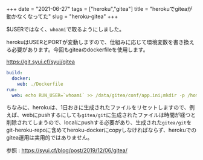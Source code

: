 +++
date = "2021-06-27"
tags = ["heroku","gitea"]
title = "herokuでgiteaが動かなくなってた"
slug = "heroku-gitea"
+++

$USERではなく、`whoami`で取るようにしました。

herokuはUSERとPORTが変動しますので、仕組みに応じて環境変数を書き換える必要があります。今回もgiteaのdockerfileを使用します。

https://git.syui.cf/syui/gitea

```yml:heroku.yml
build:
  docker:
    web: ./Dockerfile
run:
  web: echo RUN_USER=`whoami` >> /data/gitea/conf/app.ini;mkdir -p /home/`whoami`;HOME=/home/`whoami`; echo "[server]\nPROTOCOL=http\nSSH_DOMAIN=git.syui.cf;DOMAIN=git.syui.cf\nHTTP_PORT=$PORT\nROOT_URL=https://git.syui.cf:$PORT" >> /data/gitea/conf/app.ini ;gitea web -p $PORT -c /data/gitea/conf/app.ini
```

ちなみに、herokuは、1日おきに生成されたファイルをリセットしますので、例えば、webにpushするにしても`gitea/git`に生成されたファイルは時間が経つと削除されてしまうので、localにpushする必要があり、生成された`gitea/git`をgit-heroku-repoに含めてheroku-dockerにcopyしなければならず、herokuでのgitea運用は実用的ではありません。

参照 : https://syui.cf/blog/post/2019/12/06/gitea/
